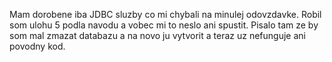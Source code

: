 Mam dorobene iba JDBC sluzby co mi chybali na minulej odovzdavke.
Robil som ulohu 5 podla navodu a vobec mi to neslo ani spustit.
Pisalo tam ze by som mal zmazat databazu a na novo ju vytvorit a teraz uz nefunguje ani povodny kod.